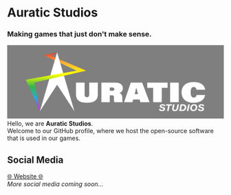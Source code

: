 # Auratic Studios
### Making games that just don't make sense.
![](https://raw.githubusercontent.com/Auratic-Studios/.github/main/profile/logo.png)
Hello, we are **Auratic Studios**.\
Welcome to our GitHub profile, where we host the open-source software that is used in our games.

## Social Media
[🌐 Website 🌐](https://auratic-studios.github.io)\
*More social media coming soon...*
